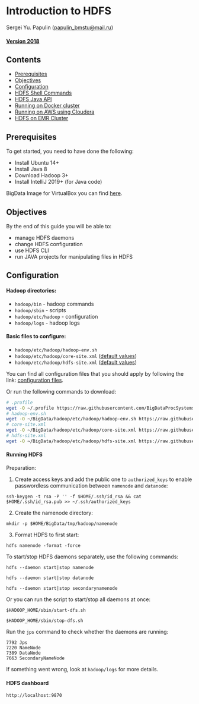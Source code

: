# Introduction to HDFS
Sergei Yu. Papulin (papulin_bmstu@mail.ru)

#### [Version 2018](https://github.com/BigDataProcSystems/Hadoop/blob/2018/hdfs_basics.ipynb)

## Contents

- [Prerequisites](#Prerequisites)
- [Objectives](#Objectives)
- [Configuration](#Configuration)
- [HDFS Shell Commands](#HDFS-Shell-Commands)
- [HDFS Java API](#HDFS-Java-API)
- [Running on Docker cluster](#Running-on-Docker-cluster)
- [Running on AWS using Cloudera](#Running-on-Cloudera)
- [HDFS on EMR Cluster](#HDFS-on-EMR-Cluster)

## Prerequisites

To get started, you need to have done the following:

- Install Ubuntu 14+
- Install Java 8
- Download Hadoop 3+
- Install IntelliJ 2019+ (for Java code)

BigData Image for VirtualBox you can find [here](https://disk.yandex.ru/d/0Hd92rzNB0_IHg).

## Objectives

By the end of this guide you will be able to:
- manage HDFS daemons
- change HDFS configuration
- use HDFS CLI
- run JAVA projects for manipulating files in HDFS


## Configuration

#### Hadoop directories:

- `hadoop/bin` - hadoop commands
- `hadoop/sbin` - scripts
- `hadoop/etc/hadoop` - configuration
- `hadoop/logs` - hadoop logs

#### Basic files to configure:

- `hadoop/etc/hadoop/hadoop-env.sh`
- `hadoop/etc/hadoop/core-site.xml` ([default values](https://hadoop.apache.org/docs/r3.1.2/hadoop-project-dist/hadoop-common/core-default.xml))
- `hadoop/etc/hadoop/hdfs-site.xml` ([default values](https://hadoop.apache.org/docs/r3.1.2/hadoop-project-dist/hadoop-hdfs/hdfs-default.xml))

You can find all configuration files that you should apply by following the link: [configuration files](../config/hdfs).


Or run the following commands to download:

```bash
# .profile
wget -O ~/.profile https://raw.githubusercontent.com/BigDataProcSystems/Practice/master/hadoop/config/hdfs/.profile
# hadoop-env.sh
wget -O ~/BigData/hadoop/etc/hadoop/hadoop-env.sh https://raw.githubusercontent.com/BigDataProcSystems/Practice/master/hadoop/config/hdfs/hadoop-env.sh
# core-site.xml
wget -O ~/BigData/hadoop/etc/hadoop/core-site.xml https://raw.githubusercontent.com/BigDataProcSystems/Practice/master/hadoop/config/hdfs/core-site.xml
# hdfs-site.xml
wget -O ~/BigData/hadoop/etc/hadoop/hdfs-site.xml https://raw.githubusercontent.com/BigDataProcSystems/Practice/master/hadoop/config/hdfs/hdfs-site.xml
```


#### Running HDFS

Preparation:

1) Create access keys and add the public one to `authorized_keys` to enable passwordless communication between `namenode` and `datanode`:

`ssh-keygen -t rsa -P '' -f $HOME/.ssh/id_rsa && cat $HOME/.ssh/id_rsa.pub >> ~/.ssh/authorized_keys`

2) Create the namenode directory:

`mkdir -p $HOME/BigData/tmp/hadoop/namenode`

3) Format HDFS to first start:

`hdfs namenode -format -force`

To start/stop HDFS daemons separately, use the following commands:

`hdfs --daemon start|stop namenode`

`hdfs --daemon start|stop datanode`

`hdfs --daemon start|stop secondarynamenode`

Or you can run the script to start/stop all daemons at once:

`$HADOOP_HOME/sbin/start-dfs.sh`

`$HADOOP_HOME/sbin/stop-dfs.sh`

Run the `jps` command to check whether the daemons are running:

```
7792 Jps
7220 NameNode
7389 DataNode
7663 SecondaryNameNode
```

If something went wrong, look at `hadoop/logs` for more details.

#### HDFS dashboard

`http://localhost:9870`
